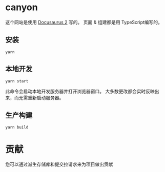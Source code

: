 # canyon

这个网站是使用
[Docusaurus 2](https://v2.docusaurus.io/) 写的。 页面 & 组建都是用
TypeScript编写的。


## 安装

```script
yarn
```

## 本地开发

```script
yarn start
```

此命令会启动本地开发服务器并打开浏览器窗口。
大多数更改都会实时反映出来，而无需重新启动服务器。

## 生产构建

```script
yarn build
```

# 贡献

您可以通过派生存储库和提交拉请求来为项目做出贡献
